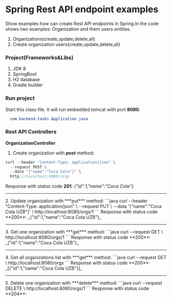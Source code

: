 # Spring Rest API endpoint examples
Show examples how can create Rest API endpoints in Spring.In the code shows two examples: Organization and them users entities. 
1. Organizations(create,update,delete,all) 
2. Create organization users(create,update,delete,all)
### Project(Frameworks&Libs)
1. JDK 8
2. SpringBoot
3. H2 database
4. Gradle builder
### Run project
  Start this class file. It will run embedded tomcat with port **8080**:
```java
  com.backend.tasks.Application.java
```
### Rest API Controllers
**OrganizationController**<br/>
1. Create organization with ***post*** method:
```java
curl --header "Content-Type: application/json" \
  --request POST \
  --data '{"name":"Coca Cola"}' \
  http://localhost:8080/orgs
```
   Response with status code **201**: _{"id":1,"name":"Coca Cola"}_
<hr/>
2. Update organization with ***put*** method:
```java
curl --header "Content-Type: application/json" \
  --request PUT \
  --data '{"name":"Coca Cola UZB"}' \
  http://localhost:8080/orgs/1
```
   Response with status code **200**: _{"id":1,"name":"Coca Cola UZB"}_
<hr/>
3. Get one organization with ***get*** method:
```java
curl --request GET \
  http://localhost:8080/orgs/1
```
   Response with status code **200**: _{"id":1,"name":"Coca Cola UZB"}_
<hr/>
4. Get all organizations list with ***get*** method:
```java
curl --request GET \
  http://localhost:8080/orgs
```
Response with status code **200**: _[{"id":1,"name":"Coca Cola UZB"}]_
<hr/>
5. Delete one organization with ***delete*** method:
```java
curl --request DELETE \
  http://localhost:8080/orgs/1
```
   Response with status code **204**:
